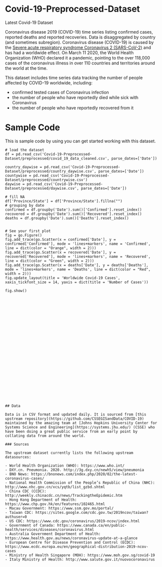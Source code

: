 # Covid-19-Preprocessed-Dataset
Latest Covid-19 Dataset

Coronavirus disease 2019 (COVID-19) time series listing confirmed cases, reported deaths and reported recoveries. Data is disaggregated by country (and sometimes subregion). Coronavirus disease (COVID-19) is caused by the [Severe acute respiratory syndrome Coronavirus 2 (SARS-CoV-2)][sars2] and has had a worldwide effect. On March 11 2020, the World Health Organization (WHO) declared it a pandemic, pointing to the over 118,000 cases of the coronavirus illness in over 110 countries and territories around the world at the time.

[covid]: https://en.wikipedia.org/wiki/Coronavirus_disease_2019
[sars2]: https://en.wikipedia.org/wiki/Severe_acute_respiratory_syndrome_coronavirus_2

This dataset includes time series data tracking the number of people affected by COVID-19 worldwide, including:

* confirmed tested cases of Coronavirus infection
* the number of people who have reportedly died while sick with Coronavirus
* the number of people who have reportedly recovered from it

# Sample Code

This is sample code by using you can get started working with this dataset.

```
# load the dataset
df = pd.read_csv('Covid-19-Preprocessed-Dataset/preprocessed/covid_19_data_cleaned.csv', parse_dates=['Date'])

country_daywise = pd.read_csv('Covid-19-Preprocessed-Dataset/preprocessed/country_daywise.csv', parse_dates=['Date'])
countywise = pd.read_csv('Covid-19-Preprocessed-Dataset/preprocessed/countrywise.csv')
daywise = pd.read_csv('Covid-19-Preprocessed-Dataset/preprocessed/daywise.csv', parse_dates=['Date'])

# fill NA
df['Province/State'] = df['Province/State'].fillna("")
# grouping by date
confirmed = df.groupby('Date').sum()['Confirmed'].reset_index()
recovered = df.groupby('Date').sum()['Recovered'].reset_index()
deaths = df.groupby('Date').sum()['Deaths'].reset_index()


# See your first plot
fig = go.Figure()
fig.add_trace(go.Scatter(x = confirmed['Date'], y = confirmed['Confirmed'], mode = 'lines+markers', name = 'Confirmed', line = dict(color = "Orange", width = 2)))
fig.add_trace(go.Scatter(x = recovered['Date'], y = recovered['Recovered'], mode = 'lines+markers', name = 'Recovered', line = dict(color = "Green", width = 2)))
fig.add_trace(go.Scatter(x = deaths['Date'], y = deaths['Deaths'], mode = 'lines+markers', name = 'Deaths', line = dict(color = "Red", width = 2)))
fig.update_layout(title = 'Worldwide Covid-19 Cases', xaxis_tickfont_size = 14, yaxis = dict(title = 'Number of Cases'))

fig.show()


























## Data

Data is in CSV format and updated daily. It is sourced from [this upstream repository](https://github.com/CSSEGISandData/COVID-19) maintained by the amazing team at [Johns Hopkins University Center for Systems Science and Engineering](https://systems.jhu.edu/) (CSSE) who have been doing a great public service from an early point by collating data from around the world.

### Sources

The upstream dataset currently lists the following upstream datasources:

- World Health Organization (WHO): https://www.who.int/
- DXY.cn. Pneumonia. 2020. http://3g.dxy.cn/newh5/view/pneumonia
- BNO News: https://bnonews.com/index.php/2020/02/the-latest-coronavirus-cases/
- National Health Commission of the People’s Republic of China (NHC): http://www.nhc.gov.cn/xcs/yqtb/list_gzbd.shtml
- China CDC (CCDC): http://weekly.chinacdc.cn/news/TrackingtheEpidemic.htm
- Hong Kong Department of Health: https://www.chp.gov.hk/en/features/102465.html
- Macau Government: https://www.ssm.gov.mo/portal/
- Taiwan CDC: https://sites.google.com/cdc.gov.tw/2019ncov/taiwan?authuser=0
- US CDC: https://www.cdc.gov/coronavirus/2019-ncov/index.html
- Government of Canada: https://www.canada.ca/en/public-health/services/diseases/coronavirus.html
- Australia Government Department of Health: https://www.health.gov.au/news/coronavirus-update-at-a-glance
- European Centre for Disease Prevention and Control (ECDC): https://www.ecdc.europa.eu/en/geographical-distribution-2019-ncov-cases
- Ministry of Health Singapore (MOH): https://www.moh.gov.sg/covid-19
- Italy Ministry of Health: http://www.salute.gov.it/nuovocoronavirus
